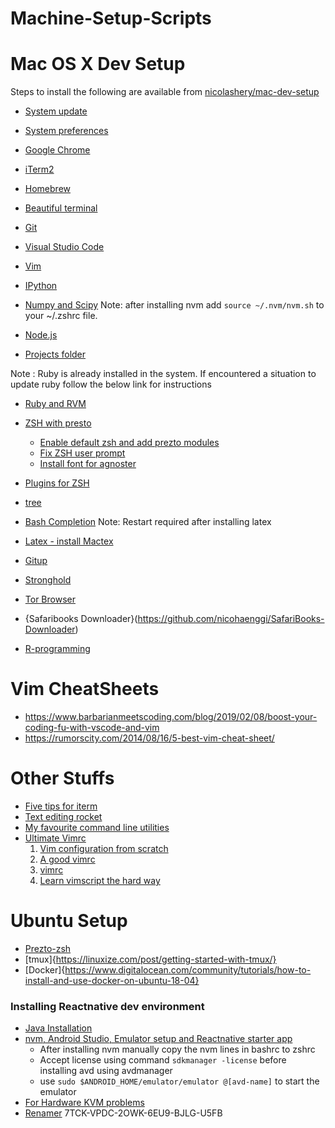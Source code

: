 # Machine-Setup-Scripts

# Mac OS X Dev Setup

Steps to install the following are available from [nicolashery/mac-dev-setup](https://github.com/nicolashery/mac-dev-setup)

- [System update](https://github.com/nicolashery/mac-dev-setup#system-update)
- [System preferences](https://github.com/nicolashery/mac-dev-setup#system-preferences)
- [Google Chrome](https://github.com/nicolashery/mac-dev-setup#google-chrome)
- [iTerm2](https://github.com/nicolashery/mac-dev-setup#iterm2)
- [Homebrew](https://github.com/nicolashery/mac-dev-setup#homebrew)
- [Beautiful terminal](https://github.com/nicolashery/mac-dev-setup#beautiful-terminal)
- [Git](https://github.com/nicolashery/mac-dev-setup#git)
- [Visual Studio Code](https://github.com/nicolashery/mac-dev-setup#visual-studio-code)
- [Vim](https://github.com/nicolashery/mac-dev-setup#vim)
- [IPython](https://github.com/nicolashery/mac-dev-setup#ipython)
- [Numpy and Scipy](https://github.com/nicolashery/mac-dev-setup#numpy-and-scipy)
Note: after installing nvm add ```source ~/.nvm/nvm.sh``` to your ~/.zshrc file.

- [Node.js](https://github.com/nicolashery/mac-dev-setup#nodejs)
- [Projects folder](https://github.com/nicolashery/mac-dev-setup#projects-folder)

Note : Ruby is already installed in the system. If encountered a situation to update ruby follow the below link for instructions
- [Ruby and RVM](https://github.com/nicolashery/mac-dev-setup#ruby-and-rvm)


- [ZSH with presto](https://sourabhbajaj.com/mac-setup/iTerm/zsh.html)
   - [Enable default zsh and add prezto modules](https://realjenius.com/2017/08/28/prezto/)
   - [Fix ZSH user prompt](https://github.com/agnoster/agnoster-zsh-theme/issues/39#issuecomment-307338817)
  - [Install font for agnoster](https://medium.freecodecamp.org/jazz-up-your-zsh-terminal-in-seven-steps-a-visual-guide-e81a8fd59a38)
- [Plugins for ZSH](https://medium.freecodecamp.org/jazz-up-your-zsh-terminal-in-seven-steps-a-visual-guide-e81a8fd59a38)
- [tree](https://sourabhbajaj.com/mac-setup/iTerm/tree.html)
- [Bash Completion](https://sourabhbajaj.com/mac-setup/BashCompletion/)
Note: Restart required after installing latex
- [Latex - install Mactex](https://sourabhbajaj.com/mac-setup/LaTeX/)
- [Gitup](https://gitup.co/)
<!-- TODO: waiting for mojave updata -->
- [Stronghold](https://github.com/alichtman/stronghold)
- [Tor Browser](https://www.torproject.org/download/)
- {Safaribooks Downloader}(https://github.com/nicohaenggi/SafariBooks-Downloader)

- [R-programming](https://ftp.osuosl.org/pub/cran/)

# Vim CheatSheets
- https://www.barbarianmeetscoding.com/blog/2019/02/08/boost-your-coding-fu-with-vscode-and-vim
- https://rumorscity.com/2014/08/16/5-best-vim-cheat-sheet/

# Other Stuffs
- [Five tips for iterm](https://medium.com/@jessesrsmith/five-tips-for-iterm-91db83cf4d4e)
- [Text editing rocket](https://medium.com/@caulfieldOwen/turn-your-keyboard-into-a-text-editing-rocket-1514d8474d2d)
- [My favourite command line utilities](https://hackernoon.com/macbook-my-command-line-utilities-f8a121c3b019)
- [Ultimate Vimrc](http://marcgg.com/blog/2016/03/01/vimrc-example/)
  1. [Vim configuration from scratch](http://marcgg.com/blog/2016/03/01/vimrc-example/)
  2. [A good vimrc](https://dougblack.io/words/a-good-vimrc.html)
  3. [vimrc](https://github.com/amix/vimrc)
  4. [Learn vimscript the hard way](http://learnvimscriptthehardway.stevelosh.com/chapters/07.html)

# Ubuntu Setup

 - [Prezto-zsh](https://wikimatze.de/better-zsh-with-prezto/)
 - [tmux]{https://linuxize.com/post/getting-started-with-tmux/}
 - [Docker]{https://www.digitalocean.com/community/tutorials/how-to-install-and-use-docker-on-ubuntu-18-04}
 ### Installing Reactnative dev environment
 - [Java Installation](https://medium.com/@aashimad1/install-android-studio-in-ubuntu-b8aed675849f)
 - [nvm, Android Studio, Emulator setup and Reactnative starter app](https://medium.com/@dooboolab/running-react-native-app-in-ubuntu-18-04-7d1db4ac7518)
    - After installing nvm manually copy the nvm lines in bashrc to zshrc
    - Accept license using command ```sdkmanager -license``` before installing avd using avdmanager
    - use ```sudo $ANDROID_HOME/emulator/emulator @[avd-name]``` to start the emulator
 - [For Hardware KVM problems](https://askubuntu.com/questions/564910/kvm-is-not-installed-on-this-machine-dev-kvm-is-missing)
 - [Renamer](https://www.ostechnix.com/how-to-rename-multiple-files-at-once-in-linux/)
7TCK-VPDC-2OWK-6EU9-BJLG-U5FB
